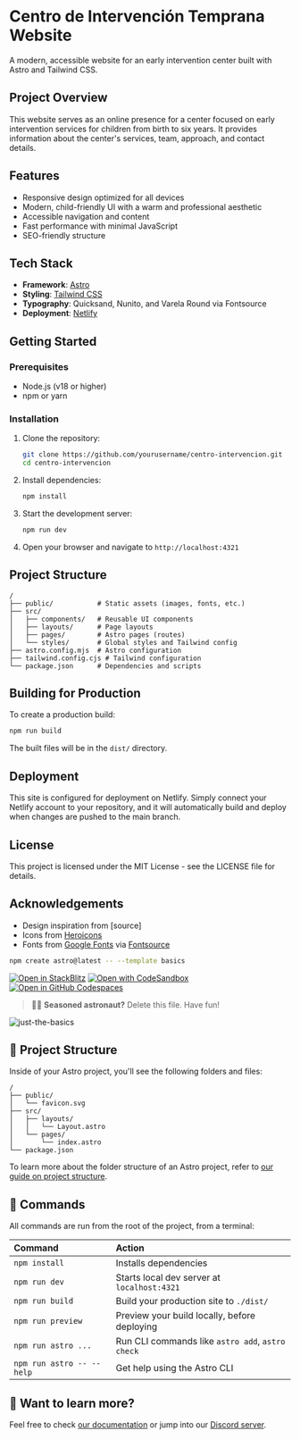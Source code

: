 # Centro de Intervención Temprana Website

A modern, accessible website for an early intervention center built with Astro and Tailwind CSS.

## Project Overview

This website serves as an online presence for a center focused on early intervention services for children from birth to six years. It provides information about the center's services, team, approach, and contact details.

## Features

- Responsive design optimized for all devices
- Modern, child-friendly UI with a warm and professional aesthetic
- Accessible navigation and content
- Fast performance with minimal JavaScript
- SEO-friendly structure

## Tech Stack

- **Framework**: [Astro](https://astro.build/)
- **Styling**: [Tailwind CSS](https://tailwindcss.com/)
- **Typography**: Quicksand, Nunito, and Varela Round via Fontsource
- **Deployment**: [Netlify](https://netlify.com/)

## Getting Started

### Prerequisites

- Node.js (v18 or higher)
- npm or yarn

### Installation

1. Clone the repository:
   ```bash
   git clone https://github.com/yourusername/centro-intervencion.git
   cd centro-intervencion
   ```

2. Install dependencies:
   ```bash
   npm install
   ```

3. Start the development server:
   ```bash
   npm run dev
   ```

4. Open your browser and navigate to `http://localhost:4321`

## Project Structure

```
/
├── public/           # Static assets (images, fonts, etc.)
├── src/
│   ├── components/   # Reusable UI components
│   ├── layouts/      # Page layouts
│   ├── pages/        # Astro pages (routes)
│   └── styles/       # Global styles and Tailwind config
├── astro.config.mjs  # Astro configuration
├── tailwind.config.cjs # Tailwind configuration
└── package.json      # Dependencies and scripts
```

## Building for Production

To create a production build:

```bash
npm run build
```

The built files will be in the `dist/` directory.

## Deployment

This site is configured for deployment on Netlify. Simply connect your Netlify account to your repository, and it will automatically build and deploy when changes are pushed to the main branch.

## License

This project is licensed under the MIT License - see the LICENSE file for details.

## Acknowledgements

- Design inspiration from [source]
- Icons from [Heroicons](https://heroicons.com/)
- Fonts from [Google Fonts](https://fonts.google.com/) via [Fontsource](https://fontsource.org/)

```sh
npm create astro@latest -- --template basics
```

[![Open in StackBlitz](https://developer.stackblitz.com/img/open_in_stackblitz.svg)](https://stackblitz.com/github/withastro/astro/tree/latest/examples/basics)
[![Open with CodeSandbox](https://assets.codesandbox.io/github/button-edit-lime.svg)](https://codesandbox.io/p/sandbox/github/withastro/astro/tree/latest/examples/basics)
[![Open in GitHub Codespaces](https://github.com/codespaces/badge.svg)](https://codespaces.new/withastro/astro?devcontainer_path=.devcontainer/basics/devcontainer.json)

> 🧑‍🚀 **Seasoned astronaut?** Delete this file. Have fun!

![just-the-basics](https://github.com/withastro/astro/assets/2244813/a0a5533c-a856-4198-8470-2d67b1d7c554)

## 🚀 Project Structure

Inside of your Astro project, you'll see the following folders and files:

```text
/
├── public/
│   └── favicon.svg
├── src/
│   ├── layouts/
│   │   └── Layout.astro
│   └── pages/
│       └── index.astro
└── package.json
```

To learn more about the folder structure of an Astro project, refer to [our guide on project structure](https://docs.astro.build/en/basics/project-structure/).

## 🧞 Commands

All commands are run from the root of the project, from a terminal:

| Command                   | Action                                           |
| :------------------------ | :----------------------------------------------- |
| `npm install`             | Installs dependencies                            |
| `npm run dev`             | Starts local dev server at `localhost:4321`      |
| `npm run build`           | Build your production site to `./dist/`          |
| `npm run preview`         | Preview your build locally, before deploying     |
| `npm run astro ...`       | Run CLI commands like `astro add`, `astro check` |
| `npm run astro -- --help` | Get help using the Astro CLI                     |

## 👀 Want to learn more?

Feel free to check [our documentation](https://docs.astro.build) or jump into our [Discord server](https://astro.build/chat).

